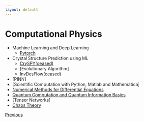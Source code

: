 ```yaml
---
layout: default
---
```


# Computational Physics

- Machine Learning and Deep Learning
    - [Pytorch](./pytorch.html)
- Crystal Structure Prediction using ML
    - [CrySPY(ceased)](./CrySPY.html)
    - [Evolutionary Algorithm]
    - [InvDesFlow(ceased)](./inv.html)
- [PINN]
- [Scientific Computation with Python, Matlab and Mathematica]
- [Numerical Methods for Differential Equations](./numerical_method.html)
- [Quantum Computation and Quantum Information Basics](/Phys/Q/qi.html)
- [Tensor Networks]
- [Chaos Theory](./chaos.html)

<div class="pagination">
  <a href="{{ '/Phys/Phys_content.html' | relative_url }}" class="prev-button">Previous</a>
</div>